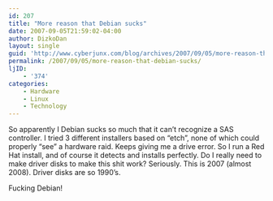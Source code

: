 ```yaml
---
id: 207
title: "More reason that Debian sucks"
date: 2007-09-05T21:59:02-04:00
author: DizkoDan
layout: single
guid: 'http://www.cyberjunx.com/blog/archives/2007/09/05/more-reason-that-debian-sucks/'
permalink: /2007/09/05/more-reason-that-debian-sucks/
ljID:
    - '374'
categories:
    - Hardware
    - Linux
    - Technology
---
```


So apparently I Debian sucks so much that it can’t recognize a SAS controller. I tried 3 different installers based on “etch”, none of which could properly “see” a hardware raid. Keeps giving me a drive error. So I run a Red Hat install, and of course it detects and installs perfectly. Do I really need to make driver disks to make this shit work? Seriously. This is 2007 (almost 2008). Driver disks are so 1990’s.

Fucking Debian!